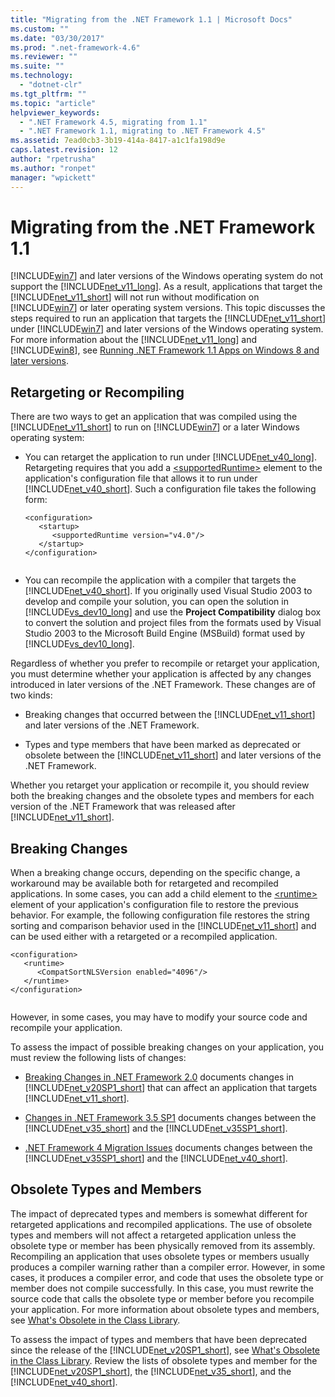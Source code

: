 ```yaml
---
title: "Migrating from the .NET Framework 1.1 | Microsoft Docs"
ms.custom: ""
ms.date: "03/30/2017"
ms.prod: ".net-framework-4.6"
ms.reviewer: ""
ms.suite: ""
ms.technology: 
  - "dotnet-clr"
ms.tgt_pltfrm: ""
ms.topic: "article"
helpviewer_keywords: 
  - ".NET Framework 4.5, migrating from 1.1"
  - ".NET Framework 1.1, migrating to .NET Framework 4.5"
ms.assetid: 7ead0cb3-3b19-414a-8417-a1c1fa198d9e
caps.latest.revision: 12
author: "rpetrusha"
ms.author: "ronpet"
manager: "wpickett"
---
```

# Migrating from the .NET Framework 1.1
[!INCLUDE[win7](../../../includes/win7-md.md)] and later versions of the Windows operating system do not support the [!INCLUDE[net_v11_long](../../../includes/net-v11-long-md.md)]. As a result, applications that target the [!INCLUDE[net_v11_short](../../../includes/net-v11-short-md.md)] will not run without modification on [!INCLUDE[win7](../../../includes/win7-md.md)] or later operating system versions. This topic discusses the steps required to run an application that targets the [!INCLUDE[net_v11_short](../../../includes/net-v11-short-md.md)] under [!INCLUDE[win7](../../../includes/win7-md.md)] and later versions of the Windows operating system. For more information about the [!INCLUDE[net_v11_long](../../../includes/net-v11-long-md.md)] and [!INCLUDE[win8](../../../includes/win8-md.md)], see [Running .NET Framework 1.1 Apps on Windows 8 and later versions](../../../docs/framework/getting-started/running-net-framework-1-1-apps.md).  
  
## Retargeting or Recompiling  
 There are two ways to get an application that was compiled using the [!INCLUDE[net_v11_short](../../../includes/net-v11-short-md.md)] to run on [!INCLUDE[win7](../../../includes/win7-md.md)] or a later Windows operating system:  
  
-   You can retarget the application to run under [!INCLUDE[net_v40_long](../../../includes/net-v40-long-md.md)]. Retargeting requires that you add a [\<supportedRuntime>](../../../docs/framework/configuring-apps/file-schema/startup/supportedruntime-element.md) element to the application's configuration file that allows it to run under [!INCLUDE[net_v40_short](../../../includes/net-v40-short-md.md)]. Such a configuration file takes the following form:  
  
    ```  
    <configuration>   
       <startup>  
          <supportedRuntime version="v4.0"/>  
       </startup>  
    </configuration>  
  
    ```  
  
-   You can recompile the application with a compiler that targets the [!INCLUDE[net_v40_short](../../../includes/net-v40-short-md.md)]. If you originally used Visual Studio 2003 to develop and compile your solution, you can open the solution in [!INCLUDE[vs_dev10_long](../../../includes/vs-dev10-long-md.md)] and use the **Project Compatibility** dialog box to convert the solution and project files from the formats used by Visual Studio 2003 to the Microsoft Build Engine (MSBuild) format used by [!INCLUDE[vs_dev10_long](../../../includes/vs-dev10-long-md.md)].  
  
 Regardless of whether you prefer to recompile or retarget your application, you must determine whether your application is affected by any changes introduced in later versions of the .NET Framework. These changes are of two kinds:  
  
-   Breaking changes that occurred between the [!INCLUDE[net_v11_short](../../../includes/net-v11-short-md.md)] and later versions of the .NET Framework.  
  
-   Types and type members that have been marked as deprecated or obsolete between the [!INCLUDE[net_v11_short](../../../includes/net-v11-short-md.md)] and later versions of the .NET Framework.  
  
 Whether you retarget your application or recompile it, you should review both the breaking changes and the obsolete types and members for each version of the .NET Framework that was released after [!INCLUDE[net_v11_short](../../../includes/net-v11-short-md.md)].  
  
## Breaking Changes  
 When a breaking change occurs, depending on the specific change, a workaround may be available both for retargeted and recompiled applications. In some cases, you can add a child element to the [\<runtime>](../../../docs/framework/configuring-apps/file-schema/startup/supportedruntime-element.md) element of your application's configuration file to restore the previous behavior. For example, the following configuration file restores the string sorting and comparison behavior used in the [!INCLUDE[net_v11_short](../../../includes/net-v11-short-md.md)] and can be used either with a retargeted or a recompiled application.  
  
```  
<configuration>  
   <runtime>  
      <CompatSortNLSVersion enabled="4096"/>  
   </runtime>  
</configuration>  
  
```  
  
 However, in some cases, you may have to modify your source code and recompile your application.  
  
 To assess the impact of possible breaking changes on your application, you must review the following lists of changes:  
  
-   [Breaking Changes in .NET Framework 2.0](http://go.microsoft.com/fwlink/?LinkId=125263) documents changes in [!INCLUDE[net_v20SP1_short](../../../includes/net-v20sp1-short-md.md)] that can affect an application that targets [!INCLUDE[net_v11_short](../../../includes/net-v11-short-md.md)].  
  
-   [Changes in .NET Framework 3.5 SP1](http://go.microsoft.com/fwlink/?LinkID=186989) documents changes between the [!INCLUDE[net_v35_short](../../../includes/net-v35-short-md.md)] and the [!INCLUDE[net_v35SP1_short](../../../includes/net-v35sp1-short-md.md)].  
  
-   [.NET Framework 4 Migration Issues](http://msdn.microsoft.com/library/ee941656\(v=vs.100\).aspx) documents changes between the [!INCLUDE[net_v35SP1_short](../../../includes/net-v35sp1-short-md.md)] and the [!INCLUDE[net_v40_short](../../../includes/net-v40-short-md.md)].  
  
## Obsolete Types and Members  
 The impact of deprecated types and members is somewhat different for retargeted applications and recompiled applications. The use of obsolete types and members will not affect a retargeted application unless the obsolete type or member has been physically removed from its assembly. Recompiling an application that uses obsolete types or members usually produces a compiler warning rather than a compiler error. However, in some cases, it produces a compiler error, and code that uses the obsolete type or member does not compile successfully. In this case, you must rewrite the source code that calls the obsolete type or member before you recompile your application. For more information about obsolete types and members, see [What's Obsolete in the Class Library](../../../docs/framework/whats-new/whats-obsolete.md).  
  
 To assess the impact of types and members that have been deprecated since the release of the [!INCLUDE[net_v20SP1_short](../../../includes/net-v20sp1-short-md.md)], see [What's Obsolete in the Class Library](../../../docs/framework/whats-new/whats-obsolete.md). Review the lists of obsolete types and member for the [!INCLUDE[net_v20SP1_short](../../../includes/net-v20sp1-short-md.md)], the [!INCLUDE[net_v35_short](../../../includes/net-v35-short-md.md)], and the [!INCLUDE[net_v40_short](../../../includes/net-v40-short-md.md)].